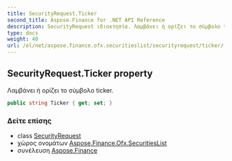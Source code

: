 ```yaml
---
title: SecurityRequest.Ticker
second_title: Aspose.Finance for .NET API Reference
description: SecurityRequest ιδιοκτησία. Λαμβάνει ή ορίζει το σύμβολο ticker.
type: docs
weight: 40
url: /el/net/aspose.finance.ofx.securitieslist/securityrequest/ticker/
---
```

## SecurityRequest.Ticker property

Λαμβάνει ή ορίζει το σύμβολο ticker.

```csharp
public string Ticker { get; set; }
```

### Δείτε επίσης

* class [SecurityRequest](../)
* χώρος ονομάτων [Aspose.Finance.Ofx.SecuritiesList](../../securityrequest/)
* συνέλευση [Aspose.Finance](../../../)


